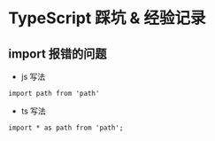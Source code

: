 # TypeScript 踩坑 & 经验记录

## import 报错的问题

- js 写法

```
import path from 'path'
```

- ts 写法

```
import * as path from 'path';
```